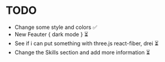 # TODO
- Change some style and colors ✅
- New Feauter { dark mode } ⏳
- See if i can put something with three.js react-fiber, drei ⏳
- Change the Skills section and add more information ⏳
